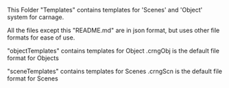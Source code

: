 This Folder "Templates" contains templates for 'Scenes' and 'Object' system for carnage.

All the files except this "README.md" are in json format, but uses other file formats for
ease of use.

"objectTemplates" contains templates for Object 
    .crngObj is the default file format for Objects

"sceneTemplates" contains templates for Scenes 
    .crngScn is the default file format for Scenes